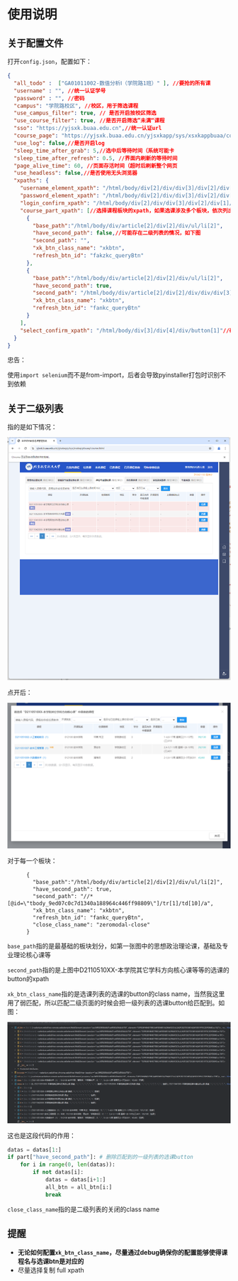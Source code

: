 # 使用说明

## 关于配置文件

打开`config.json`，配置如下：

```json
{
  "all_todo" :  ["GA01011002-数值分析Ⅰ（学院路1班）" ], //要抢的所有课
  "username" : "", //统一认证学号
  "password" : "", //密码
  "campus": "学院路校区", //校区，用于筛选课程
  "use_campus_filter": true, // 是否开启按校区筛选
  "use_course_filter": true, //是否开启筛选”未满“课程
  "sso": "https://yjsxk.buaa.edu.cn",//统一认证url
  "course_page": "https://yjsxk.buaa.edu.cn/yjsxkapp/sys/xsxkappbuaa/course.html",//选课url
  "use_log": false,//是否开启log
  "sleep_time_after_grab": 5,//选中后等待时间（系统可能卡
  "sleep_time_after_refresh": 0.5, //界面内刷新的等待时间
  "page_alive_time": 60, //页面存活时间（超时后刷新整个网页
  "use_headless": false,//是否使用无头浏览器
  "xpaths": {
    "username_element_xpath": "/html/body/div[2]/div/div[3]/div[2]/div[1]/div[1]/div/input",//统一认证填写学号的xpath
    "password_element_xpath": "/html/body/div[2]/div/div[3]/div[2]/div[1]/div[3]/div/input",//统一认证填写密码的xpath
    "login_confirm_xpath": "/html/body/div[2]/div/div[3]/div[2]/div[1]/div[7]/input",//统一认证确认登陆button路径
    "course_part_xpath": [//选择课程板块的xpath，如果选课涉及多个板块，依次列出
      {
        "base_path":"/html/body/div/article[2]/div[2]/div/ul/li[2]",
        "have_second_path": false,//可能存在二级列表的情况，如下图
        "second_path": "",
        "xk_btn_class_name": "xkbtn",
        "refresh_btn_id": "fakzkc_queryBtn"
      },
      {
        "base_path":"/html/body/div/article[2]/div[2]/div/ul/li[2]",
        "have_second_path": true,
        "second_path": "/html/body/div/article[2]/div[2]/div/div/div[3]/div/table/tbody/tr[1]/td[10]/a",
        "xk_btn_class_name": "xkbtn",
        "refresh_btn_id": "fankc_queryBtn"
      }
    ],
    "select_confirm_xpath": "/html/body/div[3]/div[4]/div/button[1]"//确认选课的xpath
  }
}
```

忠告：

使用`import selenium`而不是from-import，后者会导致pyinstaller打包时识别不到依赖

## 关于二级列表

指的是如下情况：

![](./assets/image-20240905101235831.png)

点开后：

![](./assets/image-20240905101348581.png)

对于每一个板块：

          {
            "base_path":"/html/body/div/article[2]/div[2]/div/ul/li[2]",
            "have_second_path": true,
            "second_path": "//*[@id=\"tbody_9ed07c0c7d1340a188964c446ff98809\"]/tr[1]/td[10]/a",
            "xk_btn_class_name": "xkbtn",
            "refresh_btn_id": "fankc_queryBtn",
            "close_class_name": "zeromodal-close"
          }

`base_path`指的是最基础的板块划分，如第一张图中的思想政治理论课，基础及专业理论核心课等

`second_path`指的是上图中D2110510XX-本学院其它学科方向核心课等等的选课的button的xpath

`xk_btn_class_name`指的是选课列表的选课的button的class name，当然我这里用了弱匹配，所以匹配二级页面的时候会把一级列表的选课button给匹配到。如图：

![](./assets/image-20240905105018044.png)

这也是这段代码的作用：

```python
datas = datas[1:]
if part["have_second_path"]: # 删除匹配到的一级列表的选课button
    for i in range(0, len(datas)):
        if not datas[i]:
            datas = datas[i+1:]
            all_btn = all_btn[i:]
            break
```

`close_class_name`指的是二级列表的关闭的class name

## 提醒

- **无论如何配置`xk_btn_class_name`，尽量通过debug确保你的配置能够使得课程名与选课btn是对应的**
- 尽量选择复制 full xpath 
